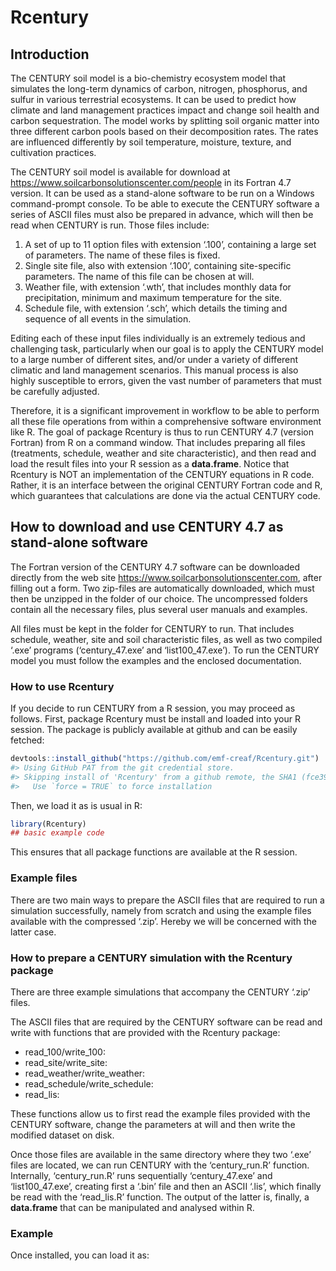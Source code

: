 
<!-- README.md is generated from README.Rmd. Please edit that file -->

# Rcentury

<!-- badges: start -->

<!-- badges: end -->

## Introduction

The CENTURY soil model is a bio-chemistry ecosystem model that simulates
the long-term dynamics of carbon, nitrogen, phosphorus, and sulfur in
various terrestrial ecosystems. It can be used to predict how climate
and land management practices impact and change soil health and carbon
sequestration. The model works by splitting soil organic matter into
three different carbon pools based on their decomposition rates. The
rates are influenced differently by soil temperature, moisture, texture,
and cultivation practices.

The CENTURY soil model is available for download at
<https://www.soilcarbonsolutionscenter.com/people> in its Fortran 4.7
version. It can be used as a stand-alone software to be run on a Windows
command-prompt console. To be able to execute the CENTURY software a
series of ASCII files must also be prepared in advance, which will then
be read when CENTURY is run. Those files include:

1.  A set of up to 11 option files with extension ‘.100’, containing a
    large set of parameters. The name of these files is fixed.
2.  Single site file, also with extension ‘.100’, containing
    site-specific parameters. The name of this file can be chosen at
    will.
3.  Weather file, with extension ‘.wth’, that includes monthly data for
    precipitation, minimum and maximum temperature for the site.
4.  Schedule file, with extension ‘.sch’, which details the timing and
    sequence of all events in the simulation.

Editing each of these input files individually is an extremely tedious
and challenging task, particularly when our goal is to apply the CENTURY
model to a large number of different sites, and/or under a variety of
different climatic and land management scenarios. This manual process is
also highly susceptible to errors, given the vast number of parameters
that must be carefully adjusted.

Therefore, it is a significant improvement in workflow to be able to
perform all these file operations from within a comprehensive software
environment like R. The goal of package Rcentury is thus to run CENTURY
4.7 (version Fortran) from R on a command window. That includes
preparing all files (treatments, schedule, weather and site
characteristic), and then read and load the result files into your R
session as a **data.frame**. Notice that Rcentury is NOT an
implementation of the CENTURY equations in R code. Rather, it is an
interface between the original CENTURY Fortran code and R, which
guarantees that calculations are done via the actual CENTURY code.

## How to download and use CENTURY 4.7 as stand-alone software

The Fortran version of the CENTURY 4.7 software can be downloaded
directly from the web site <https://www.soilcarbonsolutionscenter.com>,
after filling out a form. Two zip-files are automatically downloaded,
which must then be unzipped in the folder of our choice. The
uncompressed folders contain all the necessary files, plus several user
manuals and examples.

All files must be kept in the folder for CENTURY to run. That includes
schedule, weather, site and soil characteristic files, as well as two
compiled ‘.exe’ programs (‘century_47.exe’ and ‘list100_47.exe’). To run
the CENTURY model you must follow the examples and the enclosed
documentation.

### How to use Rcentury

If you decide to run CENTURY from a R session, you may proceed as
follows. First, package Rcentury must be install and loaded into your R
session. The package is publicly available at github and can be easily
fetched:

``` r
devtools::install_github("https://github.com/emf-creaf/Rcentury.git")
#> Using GitHub PAT from the git credential store.
#> Skipping install of 'Rcentury' from a github remote, the SHA1 (fce39b86) has not changed since last install.
#>   Use `force = TRUE` to force installation
```

Then, we load it as is usual in R:

``` r
library(Rcentury)
## basic example code
```

This ensures that all package functions are available at the R session.

### Example files

There are two main ways to prepare the ASCII files that are required to
run a simulation successfully, namely from scratch and using the example
files available with the compressed ‘.zip’. Hereby we will be concerned
with the latter case.

### How to prepare a CENTURY simulation with the Rcentury package

There are three example simulations that accompany the CENTURY ‘.zip’
files.

The ASCII files that are required by the CENTURY software can be read
and write with functions that are provided with the Rcentury package:

- read_100/write_100:
- read_site/write_site:
- read_weather/write_weather:
- read_schedule/write_schedule:
- read_lis:

These functions allow us to first read the example files provided with
the CENTURY software, change the parameters at will and then write the
modified dataset on disk.

Once those files are available in the same directory where they two
‘.exe’ files are located, we can run CENTURY with the ‘century_run.R’
function. Internally, ‘century_run.R’ runs sequentially ‘century_47.exe’
and ‘list100_47.exe’, creating first a ‘.bin’ file and then an ASCII
‘.lis’, which finally be read with the ‘read_lis.R’ function. The output
of the latter is, finally, a **data.frame** that can be manipulated and
analysed within R.

### Example

Once installed, you can load it as:
